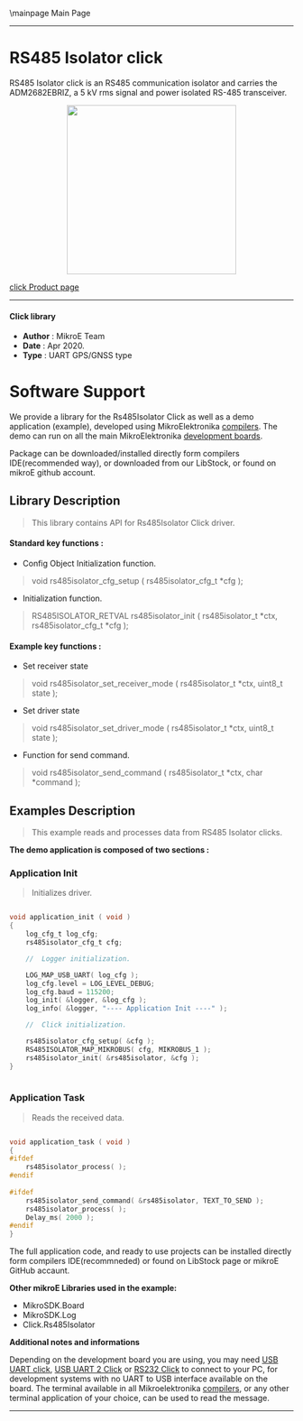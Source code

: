 \mainpage Main Page
 
---
# RS485 Isolator click

RS485 Isolator click is an RS485 communication isolator and carries the ADM2682EBRIZ, a 5 kV rms signal and power isolated RS-485 transceiver.

<p align="center">
  <img src="https://download.mikroe.com/images/click_for_ide/rs485isolator_click.png" height=300px>
</p>

[click Product page](<https://www.mikroe.com/rs485-isolator-click>)

---


#### Click library 

- **Author**        : MikroE Team
- **Date**          : Apr 2020.
- **Type**          : UART GPS/GNSS type


# Software Support

We provide a library for the Rs485Isolator Click 
as well as a demo application (example), developed using MikroElektronika 
[compilers](https://shop.mikroe.com/compilers). 
The demo can run on all the main MikroElektronika [development boards](https://shop.mikroe.com/development-boards).

Package can be downloaded/installed directly form compilers IDE(recommended way), or downloaded from our LibStock, or found on mikroE github account. 

## Library Description

> This library contains API for Rs485Isolator Click driver.

#### Standard key functions :

- Config Object Initialization function.
> void rs485isolator_cfg_setup ( rs485isolator_cfg_t *cfg ); 
 
- Initialization function.
> RS485ISOLATOR_RETVAL rs485isolator_init ( rs485isolator_t *ctx, rs485isolator_cfg_t *cfg );

#### Example key functions :

- Set receiver state
> void rs485isolator_set_receiver_mode ( rs485isolator_t *ctx, uint8_t state );
 
- Set driver state
> void rs485isolator_set_driver_mode ( rs485isolator_t *ctx, uint8_t state );

- Function for send command.
> void rs485isolator_send_command ( rs485isolator_t *ctx, char *command );

## Examples Description

> This example reads and processes data from RS485 Isolator clicks.

**The demo application is composed of two sections :**

### Application Init 

> Initializes driver.

```c

void application_init ( void )
{
    log_cfg_t log_cfg;
    rs485isolator_cfg_t cfg;

    //  Logger initialization.

    LOG_MAP_USB_UART( log_cfg );
    log_cfg.level = LOG_LEVEL_DEBUG;
    log_cfg.baud = 115200;
    log_init( &logger, &log_cfg );
    log_info( &logger, "---- Application Init ----" );

    //  Click initialization.

    rs485isolator_cfg_setup( &cfg );
    RS485ISOLATOR_MAP_MIKROBUS( cfg, MIKROBUS_1 );
    rs485isolator_init( &rs485isolator, &cfg );
}
  
```

### Application Task

> Reads the received data.

```c

void application_task ( void )
{
#ifdef
    rs485isolator_process( );
#endif    
    
#ifdef
    rs485isolator_send_command( &rs485isolator, TEXT_TO_SEND ); 
    rs485isolator_process( );
    Delay_ms( 2000 );
#endif    
}

```

The full application code, and ready to use projects can be  installed directly form compilers IDE(recommneded) or found on LibStock page or mikroE GitHub accaunt.

**Other mikroE Libraries used in the example:** 

- MikroSDK.Board
- MikroSDK.Log
- Click.Rs485Isolator

**Additional notes and informations**

Depending on the development board you are using, you may need 
[USB UART click](https://shop.mikroe.com/usb-uart-click), 
[USB UART 2 Click](https://shop.mikroe.com/usb-uart-2-click) or 
[RS232 Click](https://shop.mikroe.com/rs232-click) to connect to your PC, for 
development systems with no UART to USB interface available on the board. The 
terminal available in all Mikroelektronika 
[compilers](https://shop.mikroe.com/compilers), or any other terminal application 
of your choice, can be used to read the message.



---
